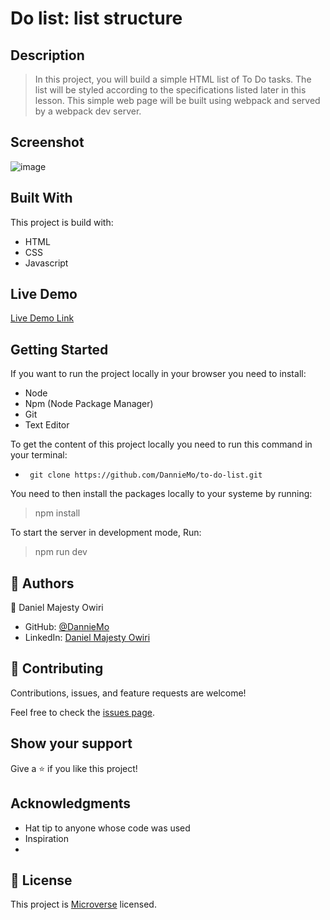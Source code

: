# Do list: list structure
## Description

> In this project, you will build a simple HTML list of To Do tasks. The list will be styled according to the specifications listed later in this lesson. This simple web page will be built using webpack and served by a webpack dev server.

## Screenshot
![image](https://user-images.githubusercontent.com/53879944/130970814-dd1b7a65-608d-4b12-8df7-c0dc0076276a.png)


## Built With
This project is build with:

- HTML
- CSS
- Javascript

## Live Demo

[Live Demo Link]()


## Getting Started

If you want to run the project locally in your browser you need to install: 

  - Node
  - Npm (Node Package Manager)
  - Git
  - Text Editor

To get the content of this project locally you need to run this command in your terminal:

- ` git clone https://github.com/DannieMo/to-do-list.git`

You need to then install the packages locally to your systeme by running: 

 > npm install 

To start the server in development mode, Run: 

 > npm run dev 


## 👤 Authors

👤 Daniel Majesty Owiri

- GitHub: [@DannieMo](https://github.com/DannieMo)
- LinkedIn: [Daniel Majesty Owiri](linkedin.com/in/daniel-majesty-owiri-85175616b)

## 🤝 Contributing

Contributions, issues, and feature requests are welcome!

Feel free to check the [issues page](https://github.com/DannieMo/to-do-list/issues).

## Show your support

Give a ⭐️ if you like this project!

## Acknowledgments

- Hat tip to anyone whose code was used
- Inspiration
-

## 📝 License

This project is [Microverse](https://www.microverse.org/) licensed.
